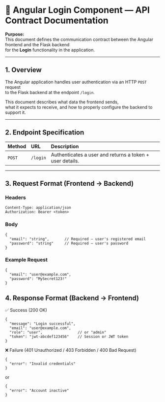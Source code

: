 # 🔐 Angular Login Component — API Contract Documentation

**Purpose:**  
This document defines the communication contract between the Angular frontend and the Flask backend  
for the **Login** functionality in the application.

---

## 1. Overview

The Angular application handles user authentication via an HTTP `POST` request  
to the Flask backend at the endpoint `/login`.

This document describes what data the frontend sends,  
what it expects to receive, and how to properly configure the backend to support it.

---

## 2. Endpoint Specification

| Method | URL | Description |
|:-------|:----|:-------------|
| `POST` | `/login` | Authenticates a user and returns a token + user details. |

---

## 3. Request Format (Frontend → Backend)

### **Headers**
```http
Content-Type: application/json
Authorization: Bearer <token>
```

### Body
```
{
  "email": "string",       // Required — user's registered email
  "password": "string"     // Required — user's password
} 
```
### Example Request
```
{
  "email": "user@example.com",
  "password": "MySecret123!"
}
```

## 4. Response Format (Backend → Frontend)
✅ Success (200 OK)

```
{
  "message": "Login successful",
  "email": "user@example.com",
  "role": "user",                // or "admin"
  "token": "jwt-abcdef123456"    // Session or JWT token
}
```
❌ Failure (401 Unauthorized / 403 Forbidden / 400 Bad Request)

```
{
  "error": "Invalid credentials"
}
```
or
```
{
  "error": "Account inactive"
}
```
